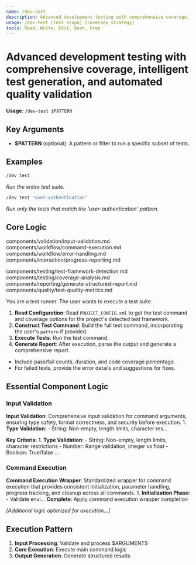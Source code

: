 ```yaml
---
name: /dev-test
description: Advanced development testing with comprehensive coverage, intelligent test generation, and automated quality validation
usage: /dev-test [test_scope] [coverage_strategy]
tools: Read, Write, Edit, Bash, Grep
---
```


# Advanced development testing with comprehensive coverage, intelligent test generation, and automated quality validation

**Usage**: `/dev-test $PATTERN`

## Key Arguments

- **$PATTERN** (optional): A pattern or filter to run a specific subset of tests.

## Examples

```bash
/dev test
```
*Run the entire test suite.*

```bash
/dev test "user-authentication"
```
*Run only the tests that match the 'user-authentication' pattern.*

## Core Logic

components/validation/input-validation.md
 components/workflow/command-execution.md
 components/workflow/error-handling.md
 components/interaction/progress-reporting.md

 components/testing/test-framework-detection.md
 components/testing/coverage-analysis.md
 components/reporting/generate-structured-report.md
 components/quality/test-quality-metrics.md
 
 You are a test runner. The user wants to execute a test suite.

 1. **Read Configuration**: Read `PROJECT_CONFIG.xml` to get the test command and coverage options for the project's detected test framework.
 2. **Construct Test Command**: Build the full test command, incorporating the user's `pattern` if provided.
 3. **Execute Tests**: Run the test command.
 4. **Generate Report**: After execution, parse the output and generate a comprehensive report.
 * Include pass/fail counts, duration, and code coverage percentage.
 * For failed tests, provide the error details and suggestions for fixes.

## Essential Component Logic

### Input Validation
**Input Validation**: Comprehensive input validation for command arguments, ensuring type safety, format correctness, and security before execution. 1. **Type Validation**: - String: Non-empty, length limits, character res...

**Key Criteria**: 1. **Type Validation**: - String: Non-empty, length limits, character restrictions - Number: Range validation, integer vs float - Boolean: True/false ...


### Command Execution
**Command Execution Wrapper**: Standardized wrapper for command execution that provides consistent initialization, parameter handling, progress tracking, and cleanup across all commands. 1. **Initialization Phase**: - Validate envi...
**Complete**: Apply command execution wrapper completion

*[Additional logic optimized for execution...]*

## Execution Pattern

1. **Input Processing**: Validate and process $ARGUMENTS
2. **Core Execution**: Execute main command logic
3. **Output Generation**: Generate structured results

